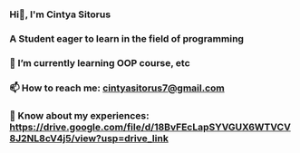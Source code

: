 ###                         Hi👋, I'm Cintya Sitorus

###             A Student eager to learn in the field of programming


###  🌱 I’m currently learning OOP course, etc
###  📫 How to reach me: cintyasitorus7@gmail.com
###  📄 Know about my experiences: https://drive.google.com/file/d/18BvFEcLapSYVGUX6WTVCV8J2NL8cV4j5/view?usp=drive_link





<!--
**cintyasitorus/cintyasitorus** is a ✨ _special_ ✨ repository because its `README.md` (this file) appears on your GitHub profile.

Here are some ideas to get you started:
- 🌱 I’m currently learning course, etc
- 💬 Ask me about ...
- 📫 

